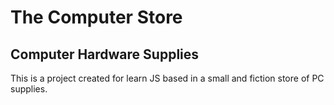 # The Computer Store
## Computer Hardware Supplies
This is a project created for learn JS based in a small and fiction store of PC supplies.
